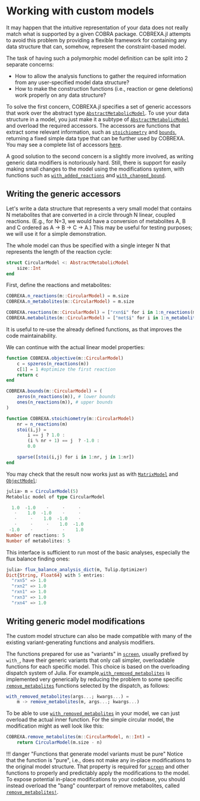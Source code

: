 
# Working with custom models

It may happen that the intuitive representation of your data does not really
match what is supported by a given COBRA package. COBREXA.jl attempts to avoid
this problem by providing a flexible framework for containing any data
structure that can, somehow, represent the constraint-based model.

The task of having such a polymorphic model definition can be split into 2
separate concerns:

- How to allow the analysis functions to gather the required information from
  any user-specified model data structure?
- How to make the construction functions (i.e., reaction or gene deletions)
  work properly on any data structure?

To solve the first concern, COBREXA.jl specifies a set of generic accessors
that work over the abstract type [`AbstractMetabolicModel`](@ref). To use your data
structure in a model, you just make it a subtype of [`AbstractMetabolicModel`](@ref)
and overload the required accessors. The accessors are functions that extract
some relevant information, such as [`stoichiometry`](@ref) and
[`bounds`](@ref), returning a fixed simple data type that can be further used
by COBREXA.  You may see a complete list of accessors
[here](../functions.md#Base-Types).

A good solution to the second concern is a slightly more involved, as writing
generic data modifiers is notoriously hard. Still, there is support for easily
making small changes to the model using the modifications system, with
functions such as [`with_added_reactions`](@ref) and
[`with_changed_bound`](@ref).

## Writing the generic accessors

Let's write a data structure that represents a very small model that contains N
metabolites that are converted in a circle through N linear, coupled reactions.
(E.g., for N=3, we would have a conversion of metabolites A, B and C ordered as
A → B → C → A.) This may be useful for testing purposes; we will use it for a
simple demonstration.

The whole model can thus be specified with a single integer N that represents
the length of the reaction cycle:

```julia
struct CircularModel <: AbstractMetabolicModel
    size::Int
end
```

First, define the reactions and metabolites:

```julia
COBREXA.n_reactions(m::CircularModel) = m.size
COBREXA.n_metabolites(m::CircularModel) = m.size

COBREXA.reactions(m::CircularModel) = ["rxn$i" for i in 1:n_reactions(m)]
COBREXA.metabolites(m::CircularModel) = ["met$i" for i in 1:n_metabolites(m)]
```

It is useful to re-use the already defined functions, as that improves the code
maintainability.

We can continue with the actual linear model properties:

```julia
function COBREXA.objective(m::CircularModel)
    c = spzeros(n_reactions(m))
    c[1] = 1 #optimize the first reaction
    return c
end

COBREXA.bounds(m::CircularModel) = (
    zeros(n_reactions(m)), # lower bounds
    ones(n_reactions(m)), # upper bounds
)

function COBREXA.stoichiometry(m::CircularModel)
    nr = n_reactions(m)
    stoi(i,j) =
        i == j ? 1.0 :
        (i % nr + 1) == j  ? -1.0 :
        0.0

    sparse([stoi(i,j) for i in 1:nr, j in 1:nr])
end
```

You may check that the result now works just as with [`MatrixModel`](@ref) and
[`ObjectModel`](@ref):

```julia
julia> m = CircularModel(5)
Metabolic model of type CircularModel

  1.0  -1.0    ⋅     ⋅     ⋅
   ⋅    1.0  -1.0    ⋅     ⋅
   ⋅     ⋅    1.0  -1.0    ⋅
   ⋅     ⋅     ⋅    1.0  -1.0
 -1.0    ⋅     ⋅     ⋅    1.0
Number of reactions: 5
Number of metabolites: 5

```

This interface is sufficient to run most of the basic analyses, especially the flux balance finding ones:

```julia
julia> flux_balance_analysis_dict(m, Tulip.Optimizer)
Dict{String, Float64} with 5 entries:
  "rxn5" => 1.0
  "rxn2" => 1.0
  "rxn1" => 1.0
  "rxn3" => 1.0
  "rxn4" => 1.0

```

## Writing generic model modifications

The custom model structure can also be made compatible with many of the
existing variant-generating functions and analysis modifiers.

The functions prepared for use as "variants" in [`screen`](@ref), usually
prefixed by `with_`, have their generic variants that only call simpler,
overloadable functions for each specific model. This choice is based on the
overloading dispatch system of Julia. For
example,[`with_removed_metabolites`](@ref) is implemented very generically by
reducing the problem to some specific [`remove_metabolites`](@ref) functions
selected by the dispatch, as follows:

```julia
with_removed_metabolites(args...; kwargs...) =
    m -> remove_metabolites(m, args...; kwargs...)
```

To be able to use [`with_removed_metabolites`](@ref) in your model, we can just
overload the actual inner function. For the simple circular model, the
modification might as well look like this:

```julia
COBREXA.remove_metabolites(m::CircularModel, n::Int) =
    return CircularModel(m.size - n)
```

!!! danger "Functions that generate model variants must be pure"
    Notice that the function is "pure", i.e., does not make any in-place
    modifications to the original model structure. That property is required
    for [`screen`](@ref) and other functions to properly and predictably apply
    the modifications to the model. To expose potential in-place modifications
    to your codebase, you should instead overload the "bang" counterpart of
    remove metabolites, called [`remove_metabolites!`](@ref).
